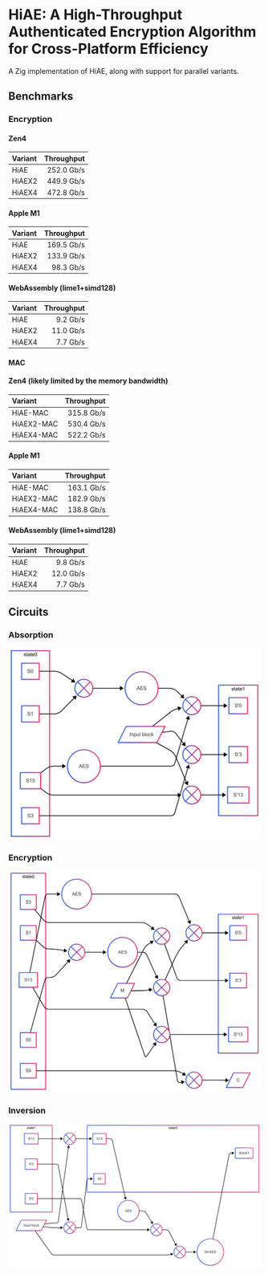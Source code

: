 # HiAE: A High-Throughput Authenticated Encryption Algorithm for Cross-Platform Efficiency

A Zig implementation of HiAE, along with support for parallel variants.

## Benchmarks

### Encryption

#### Zen4

| Variant | Throughput |
| :------ | ---------: |
| HiAE    | 252.0 Gb/s |
| HiAEX2  | 449.9 Gb/s |
| HiAEX4  | 472.8 Gb/s |

#### Apple M1

| Variant | Throughput |
| :------ | ---------: |
| HiAE    | 169.5 Gb/s |
| HiAEX2  | 133.9 Gb/s |
| HiAEX4  |  98.3 Gb/s |

#### WebAssembly (lime1+simd128)

| Variant | Throughput |
| :------ | ---------: |
| HiAE    |   9.2 Gb/s |
| HiAEX2  |  11.0 Gb/s |
| HiAEX4  |   7.7 Gb/s |

#### MAC

#### Zen4 (likely limited by the memory bandwidth)

| Variant    | Throughput |
| :--------- | ---------: |
| HiAE-MAC   | 315.8 Gb/s |
| HiAEX2-MAC | 530.4 Gb/s |
| HiAEX4-MAC | 522.2 Gb/s |

#### Apple M1

| Variant    | Throughput |
| :--------- | ---------: |
| HiAE-MAC   | 163.1 Gb/s |
| HiAEX2-MAC | 182.9 Gb/s |
| HiAEX4-MAC | 138.8 Gb/s |

#### WebAssembly (lime1+simd128)

| Variant | Throughput |
| :------ | ---------: |
| HiAE    |   9.8 Gb/s |
| HiAEX2  |  12.0 Gb/s |
| HiAEX4  |   7.7 Gb/s |

## Circuits

### Absorption

![Absorption in HiAE](.media/s1.png)

### Encryption

![Encryption in HiAE](.media/s2.png)

### Inversion

![Inversion in HiAE](.media/s3.png)
